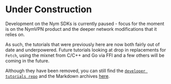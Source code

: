 # Under Construction 

Development on the Nym SDKs is currently paused - focus for the moment is on the NymVPN product and the deeper network modifications that it relies on. 

As such, the tutorials that were previously here are now both fairly out of date and underpowered. Future tutorials looking at drop in replacements for `Fetch`, using the mixnet from C/C++ and Go via FFI and a few others will be coming in the future. 

Although they have been removed, you can still find the [`developer tutorials repo`]() and the Markdown archives [here](). 